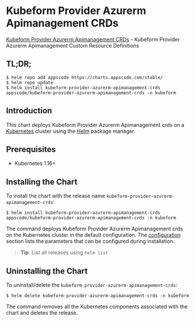 # Kubeform Provider Azurerm Apimanagement CRDs

[Kubeform Provider Azurerm Apimanagement CRDs](https://github.com/kubeform) - Kubeform Provider Azurerm Apimanagement Custom Resource Definitions

## TL;DR;

```console
$ helm repo add appscode https://charts.appscode.com/stable/
$ helm repo update
$ helm install kubeform-provider-azurerm-apimanagement-crds appscode/kubeform-provider-azurerm-apimanagement-crds -n kubeform
```

## Introduction

This chart deploys Kubeform Provider Azurerm Apimanagement crds on a [Kubernetes](http://kubernetes.io) cluster using the [Helm](https://helm.sh) package manager.

## Prerequisites

- Kubernetes 1.16+

## Installing the Chart

To install the chart with the release name `kubeform-provider-azurerm-apimanagement-crds`:

```console
$ helm install kubeform-provider-azurerm-apimanagement-crds appscode/kubeform-provider-azurerm-apimanagement-crds -n kubeform
```

The command deploys Kubeform Provider Azurerm Apimanagement crds on the Kubernetes cluster in the default configuration. The [configuration](#configuration) section lists the parameters that can be configured during installation.

> **Tip**: List all releases using `helm list`

## Uninstalling the Chart

To uninstall/delete the `kubeform-provider-azurerm-apimanagement-crds`:

```console
$ helm delete kubeform-provider-azurerm-apimanagement-crds -n kubeform
```

The command removes all the Kubernetes components associated with the chart and deletes the release.


